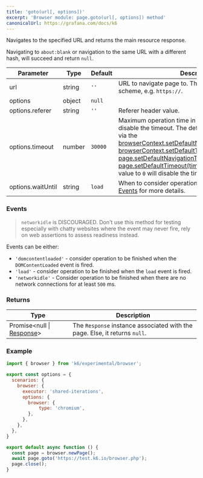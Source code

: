 ```yaml
---
title: 'goto(url[, options])'
excerpt: 'Browser module: page.goto(url[, options]) method'
canonicalUrl: https://grafana.com/docs/k6
---
```


Navigates to the specified URL and returns the main resource response.

Navigating to `about:blank` or navigation to the same URL with a different hash, will succeed and return `null`.

<TableWithNestedRows>

| Parameter       | Type   | Default | Description                                                                                                                                                                                                                           |
|-----------------|--------|---------|---------------------------------------------------------------------------------------------------------------------------------------------------------------------------------------------------------------------------------------|
| url            | string  | `''`    |  URL to navigate page to. The url should include scheme, e.g. `https://`.                                                                                                               |
| options         | object | `null`  |                                                                                                                                                                                                                      |
| options.referer  | string| `''`  | Referer header value.                                                             |
| options.timeout | number | `30000` | Maximum operation time in milliseconds. Pass `0` to disable the timeout. The default value can be changed via the [browserContext.setDefaultNavigationTimeout(timeout)](/javascript-api/k6-experimental/browser/browsercontext/setdefaultnavigationtimeout/), [browserContext.setDefaultTimeout(timeout)](/javascript-api/k6-experimental/browser/browsercontext/setdefaulttimeout/), [page.setDefaultNavigationTimeout(timeout)](/javascript-api/k6-experimental/browser/page/setdefaultnavigationtimeout/) or [page.setDefaultTimeout(timeout)](/javascript-api/k6-experimental/browser/page/setdefaulttimeout/) methods. Setting the value to `0` will disable the timeout. |
| options.waitUntil | string | `load` | When to consider operation to have succeeded. See [Events](#events) for more details. |

</TableWithNestedRows>

### Events

 <Blockquote mod="attention">

 `networkidle` is DISCOURAGED. Don't use this method for testing especially with chatty websites where the event may never fire, rely on web assertions to assess readiness instead.

 </Blockquote>

Events can be either:

- `'domcontentloaded'` - consider operation to be finished when the `DOMContentLoaded` event is fired.
- `'load'` - consider operation to be finished when the `load` event is fired.
- `'networkidle'` - Consider operation to be finished when there are no network connections for at least `500` ms. 

### Returns

| Type                 | Description                                                                                     |
| ----                 | -----------                                                                                     |
| Promise<null \| [Response](/javascript-api/k6-experimental/browser/response/)>               | The `Response` instance associated with the page. Else, it returns `null`. |

### Example

<CodeGroup labels={[]}>

```javascript
import { browser } from 'k6/experimental/browser';

export const options = {
  scenarios: {
    browser: {
      executor: 'shared-iterations',
      options: {
        browser: {
            type: 'chromium',
        },
      },
    },
  },
}

export default async function () {
  const page = browser.newPage();
  await page.goto('https://test.k6.io/browser.php');
  page.close();
}
```

</CodeGroup>
